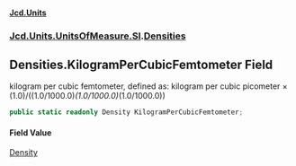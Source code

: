 #### [Jcd.Units](index.md 'index')
### [Jcd.Units.UnitsOfMeasure.SI](Jcd.Units.UnitsOfMeasure.SI.md 'Jcd.Units.UnitsOfMeasure.SI').[Densities](Densities.md 'Jcd.Units.UnitsOfMeasure.SI.Densities')

## Densities.KilogramPerCubicFemtometer Field

kilogram per cubic femtometer, defined as: kilogram per cubic picometer × (1.0)/((1.0/1000.0)*(1.0/1000.0)*(1.0/1000.0))

```csharp
public static readonly Density KilogramPerCubicFemtometer;
```

#### Field Value
[Density](Density.md 'Jcd.Units.UnitTypes.Density')